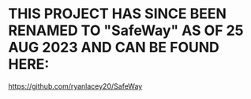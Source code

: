 # THIS PROJECT HAS SINCE BEEN RENAMED TO "SafeWay" AS OF 25 AUG 2023 AND CAN BE FOUND HERE:
https://github.com/ryanlacey20/SafeWay
